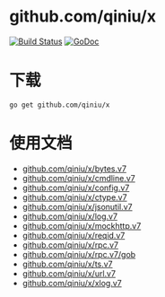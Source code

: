 github.com/qiniu/x
===============

[![Build Status](https://travis-ci.org/qiniu/x.svg?branch=develop)](https://travis-ci.org/qiniu/x) [![GoDoc](https://godoc.org/github.com/qiniu/x?status.svg)](https://godoc.org/github.com/qiniu/x)

# 下载

```
go get github.com/qiniu/x
```

# 使用文档

* [github.com/qiniu/x/bytes.v7](http://godoc.org/github.com/qiniu/x/bytes.v7)
* [github.com/qiniu/x/cmdline.v7](http://godoc.org/github.com/qiniu/x/cmdline.v7)
* [github.com/qiniu/x/config.v7](http://godoc.org/github.com/qiniu/x/config.v7)
* [github.com/qiniu/x/ctype.v7](http://godoc.org/github.com/qiniu/x/ctype.v7)
* [github.com/qiniu/x/jsonutil.v7](http://godoc.org/github.com/qiniu/x/jsonutil.v7)
* [github.com/qiniu/x/log.v7](http://godoc.org/github.com/qiniu/x/log.v7)
* [github.com/qiniu/x/mockhttp.v7](http://godoc.org/github.com/qiniu/x/mockhttp.v7)
* [github.com/qiniu/x/reqid.v7](http://godoc.org/github.com/qiniu/x/reqid.v7)
* [github.com/qiniu/x/rpc.v7](http://godoc.org/github.com/qiniu/x/rpc.v7)
* [github.com/qiniu/x/rpc.v7/gob](http://godoc.org/github.com/qiniu/x/rpc.v7/gob)
* [github.com/qiniu/x/ts.v7](http://godoc.org/github.com/qiniu/x/ts.v7)
* [github.com/qiniu/x/url.v7](http://godoc.org/github.com/qiniu/x/url.v7)
* [github.com/qiniu/x/xlog.v7](http://godoc.org/github.com/qiniu/x/xlog.v7)

